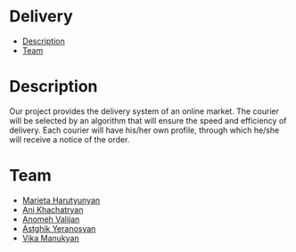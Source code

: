 # Delivery
* [Description](#Description)
* [Team](#Team)

# Description

Our project provides the delivery system of an online market. The courier will be selected by an algorithm that will ensure the speed and efficiency of delivery. 
Each courier will have his/her own profile, through which he/she will receive a notice of the order.

# Team

* [Marieta Harutyunyan](https://github.com/marietachabbie)
* [Ani Khachatryan](https://github.com/ani-khachatryan)
* [Anomeh Valijan](https://github.com/anome-vj)
* [Astghik Yeranosyan](https://github.com/AstghikY)
* [Vika Manukyan](https://github.com/Vika-Manukyan)

